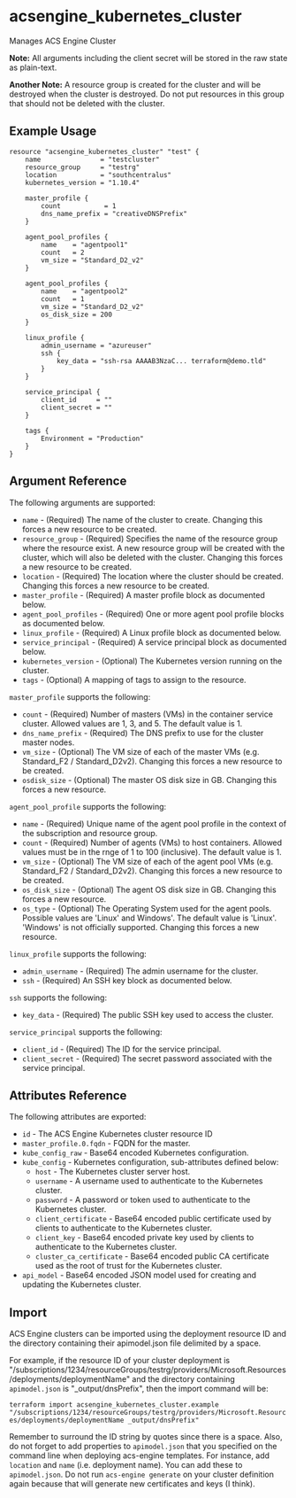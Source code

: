 # acsengine_kubernetes_cluster

Manages ACS Engine Cluster

**Note:** All arguments including the client secret will be stored in the raw state as plain-text.

**Another Note:** A resource group is created for the cluster and will be destroyed when the cluster is destroyed. Do not put resources in this group that should not be deleted with the cluster.

## Example Usage

<!-- Try testing this exact configuration -->

```hcl
resource "acsengine_kubernetes_cluster" "test" {
    name               = "testcluster"
    resource_group     = "testrg"
    location           = "southcentralus"
    kubernetes_version = "1.10.4"

    master_profile {
        count           = 1
        dns_name_prefix = "creativeDNSPrefix"
    }

    agent_pool_profiles {
        name    = "agentpool1"
        count   = 2
        vm_size = "Standard_D2_v2"
    }

    agent_pool_profiles {
        name    = "agentpool2"
        count   = 1
        vm_size = "Standard_D2_v2"
        os_disk_size = 200
    }

    linux_profile {
        admin_username = "azureuser"
        ssh {
            key_data = "ssh-rsa AAAAB3NzaC... terraform@demo.tld"
        }
    }

    service_principal {
        client_id     = ""
        client_secret = ""
    }

    tags {
        Environment = "Production"
    }
}
```

## Argument Reference

The following arguments are supported:

* `name` - (Required) The name of the cluster to create. Changing this forces a new resource to be created.
* `resource_group` - (Required) Specifies the name of the resource group where the resource exist. A new resource group will be created with the cluster, which will also be deleted with the cluster. Changing this forces a new resource to be created.
* `location` - (Required) The location where the cluster should be created. Changing this forces a new resource to be created.
* `master_profile` - (Required) A master profile block as documented below.
* `agent_pool_profiles` - (Required) One or more agent pool profile blocks as documented below.
* `linux_profile` - (Required) A Linux profile block as documented below.
* `service_principal` - (Required) A service principal block as documented below.
* `kubernetes_version` - (Optional) The Kubernetes version running on the cluster.
* `tags` - (Optional) A mapping of tags to assign to the resource.

`master_profile` supports the following:

* `count` - (Required) Number of masters (VMs) in the container service cluster. Allowed values are 1, 3, and 5. The default value is 1.
* `dns_name_prefix` - (Required) The DNS prefix to use for the cluster master nodes.
* `vm_size` - (Optional) The VM size of each of the master VMs (e.g. Standard_F2 / Standard_D2v2). Changing this forces a new resource to be created.
* `osdisk_size` - (Optional) The master OS disk size in GB. Changing this forces a new resource.

`agent_pool_profile` supports the following:

* `name` - (Required) Unique name of the agent pool profile in the context of the subscription and resource group.
* `count` - (Required) Number of agents (VMs) to host containers. Allowed values must be in the rnge of 1 to 100 (inclusive). The default value is 1.
* `vm_size` - (Optional) The VM size of each of the agent pool VMs (e.g. Standard_F2 / Standard_D2v2). Changing this forces a new resource to be created.
* `os_disk_size` - (Optional) The agent OS disk size in GB. Changing this forces a new resource.
* `os_type` - (Optional) The Operating System used for the agent pools. Possible values are 'Linux' and Windows'. The default value is 'Linux'. 'Windows' is not officially supported. Changing this forces a new resource.

`linux_profile` supports the following:

* `admin_username` - (Required) The admin username for the cluster.
* `ssh` - (Required) An SSH key block as documented below.

`ssh` supports the following:

* `key_data` - (Required) The public SSH key used to access the cluster.

`service_principal` supports the following:

* `client_id` - (Required) The ID for the service principal.
* `client_secret` - (Required) The secret password associated with the service principal.

## Attributes Reference

The following attributes are exported:

* `id` - The ACS Engine Kubernetes cluster resource ID
* `master_profile.0.fqdn` - FQDN for the master.
* `kube_config_raw` - Base64 encoded Kubernetes configuration.
* `kube_config` - Kubernetes configuration, sub-attributes defined below:
  * `host` - The Kubernetes cluster server host.
  * `username` - A username used to authenticate to the Kubernetes cluster.
  * `password` - A password or token used to authenticate to the Kubernetes cluster.
  * `client_certificate` - Base64 encoded public certificate used by clients to authenticate to the Kubernetes cluster.
  * `client_key` - Base64 encoded private key used by clients to authenticate to the Kubernetes cluster.
  * `cluster_ca_certificate` - Base64 encoded public CA certificate used as the root of trust for the Kubernetes cluster.
* `api_model` - Base64 encoded JSON model used for creating and updating the Kubernetes cluster.

## Import

ACS Engine clusters can be imported using the deployment resource ID and the directory containing their apimodel.json file delimited by a space.

For example, if the resource ID of your cluster deployment is "/subscriptions/1234/resourceGroups/testrg/providers/Microsoft.Resources/deployments/deploymentName" and the directory containing `apimodel.json` is "_output/dnsPrefix", then the import command will be:

```terraform import acsengine_kubernetes_cluster.example "/subscriptions/1234/resourceGroups/testrg/providers/Microsoft.Resources/deployments/deploymentName _output/dnsPrefix"```

Remember to surround the ID string by quotes since there is a space. Also, do not forget to add properties to `apimodel.json` that you specified on the command line when deploying acs-engine templates. For instance, add `location` and `name` (i.e. deployment name). You can add these to `apimodel.json`. Do not run `acs-engine generate` on your cluster definition again because that will generate new certificates and keys (I think).